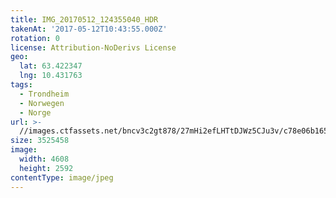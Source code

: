 ```yaml
---
title: IMG_20170512_124355040_HDR
takenAt: '2017-05-12T10:43:55.000Z'
rotation: 0
license: Attribution-NoDerivs License
geo:
  lat: 63.422347
  lng: 10.431763
tags:
  - Trondheim
  - Norwegen
  - Norge
url: >-
  //images.ctfassets.net/bncv3c2gt878/27mHi2efLHTtDJWz5CJu3v/c78e06b1650e9e44598bcb33ed29de4e/img_20170512_124355040_hdr_33840929723_o
size: 3525458
image:
  width: 4608
  height: 2592
contentType: image/jpeg
---
```


